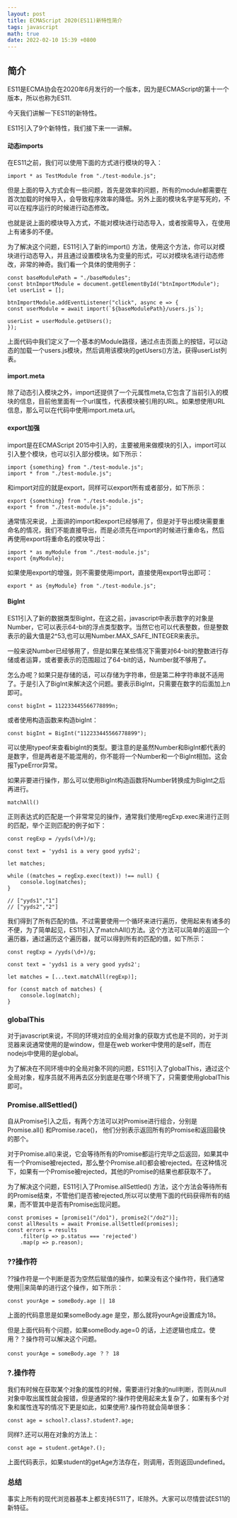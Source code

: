 ```yaml
---
layout: post
title: ECMAScript 2020(ES11)新特性简介
tags: javascript
math: true
date: 2022-02-10 15:39 +0800
---
```


## 简介

ES11是ECMA协会在2020年6月发行的一个版本，因为是ECMAScript的第十一个版本，所以也称为ES11.

今天我们讲解一下ES11的新特性。

ES11引入了9个新特性，我们接下来一一讲解。

#### 动态imports

在ES11之前，我们可以使用下面的方式进行模块的导入：

    import * as TestModule from "./test-module.js";

但是上面的导入方式会有一些问题，首先是效率的问题，所有的module都需要在首次加载的时候导入，会导致程序效率的降低。另外上面的模块名字是写死的，不可以在程序运行的时候进行动态修改。

也就是说上面的模块导入方式，不能对模块进行动态导入，或者按需导入，在使用上有诸多的不便。

为了解决这个问题，ES11引入了新的import() 方法，使用这个方法，你可以对模块进行动态导入，并且通过设置模块名为变量的形式，可以对模块名进行动态修改，非常的神奇。我们看一个具体的使用例子：

    const baseModulePath = "./baseModules";
    const btnImportModule = document.getElementById("btnImportModule");
    let userList = [];

    btnImportModule.addEventListener("click", async e => {
    const userModule = await import(`${baseModulePath}/users.js`);
    
    userList = userModule.getUsers();
    });

上面代码中我们定义了一个基本的Module路径，通过点击页面上的按钮，可以动态的加载一个users.js模块，然后调用该模块的getUsers()方法，获得userList列表。

#### import.meta

除了动态引入模块之外，import还提供了一个元属性meta,它包含了当前引入的模块的信息，目前他里面有一个url属性，代表模块被引用的URL。如果想使用URL信息，那么可以在代码中使用import.meta.url。

#### export加强

import是在ECMAScript 2015中引入的，主要被用来做模块的引入，import可以引入整个模块，也可以引入部分模块。如下所示：

    import {something} from "./test-module.js";
    import * from "./test-module.js";

和import对应的就是export，同样可以export所有或者部分，如下所示：

    export {something} from "./test-module.js";
    export * from "./test-module.js";

通常情况来说，上面讲的import和export已经够用了，但是对于导出模块需要重命名的情况，我们不能直接导出，而是必须先在import的时候进行重命名，然后再使用export将重命名的模块导出：

    import * as myModule from "./test-module.js";
    export {myModule};

如果使用export的增强，则不需要使用import，直接使用export导出即可：

    export * as {myModule} from "./test-module.js";

#### BigInt

ES11引入了新的数据类型BigInt，在这之前，javascript中表示数字的对象是Number，它可以表示64-bit的浮点类型数字。当然它也可以代表整数，但是整数表示的最大值是2^53,也可以用Number.MAX_SAFE_INTEGER来表示。

一般来说Number已经够用了，但是如果在某些情况下需要对64-bit的整数进行存储或者运算，或者要表示的范围超过了64-bit的话，Number就不够用了。

怎么办呢？如果只是存储的话，可以存储为字符串，但是第二种字符串就不适用了。于是引入了BigInt来解决这个问题。要表示BigInt，只需要在数字的后面加上n即可。

    const bigInt = 112233445566778899n;

或者使用构造函数来构造bigInt：

    const bigInt = BigInt("112233445566778899");

可以使用typeof来查看bigInt的类型。要注意的是虽然Number和BigInt都代表的是数字，但是两者是不能混用的，你不能将一个Number和一个BigInt相加。这会报TypeError异常。

如果非要进行操作，那么可以使用BigInt构造函数将Number转换成为BigInt之后再进行。

    matchAll()

正则表达式的匹配是一个非常常见的操作，通常我们使用regExp.exec来进行正则的匹配，举个正则匹配的例子如下：

    const regExp = /yyds(\d+)/g;

    const text = 'yyds1 is a very good yyds2';

    let matches;

    while ((matches = regExp.exec(text)) !== null) {
        console.log(matches);
    }

    // ["yyds1","1"]
    // ["yyds2","2"]

我们得到了所有匹配的值。不过需要使用一个循环来进行遍历，使用起来有诸多的不便，为了简单起见，ES11引入了matchAll()方法。这个方法可以简单的返回一个遍历器，通过遍历这个遍历器，就可以得到所有的匹配的值，如下所示：

    const regExp = /yyds(\d+)/g;

    const text = 'yyds1 is a very good yyds2';
    
    let matches = [...text.matchAll(regExp)];

    for (const match of matches) {
        console.log(match);
    }

### globalThis

对于javascript来说，不同的环境对应的全局对象的获取方式也是不同的，对于浏览器来说通常使用的是window，但是在web worker中使用的是self，而在nodejs中使用的是global。

为了解决在不同环境中的全局对象不同的问题，ES11引入了globalThis，通过这个全局对象，程序员就不用再去区分到底是在哪个环境下了，只需要使用globalThis即可。

### Promise.allSettled()

自从Promise引入之后，有两个方法可以对Promise进行组合，分别是Promise.all() 和Promise.race()， 他们分别表示返回所有的Promise和返回最快的那个。

对于Promise.all()来说，它会等待所有的Promise都运行完毕之后返回，如果其中有一个Promise被rejected，那么整个Promise.all()都会被rejected。在这种情况下，如果有一个Promise被rejected，其他的Promise的结果也都获取不了。

为了解决这个问题，ES11引入了Promise.allSettled() 方法，这个方法会等待所有的Promise结束，不管他们是否被rejected,所以可以使用下面的代码获得所有的结果，而不管其中是否有Promise出现问题。

    const promises = [promise1("/do1"), promise2("/do2")];
    const allResults = await Promise.allSettled(promises);
    const errors = results
        .filter(p => p.status === 'rejected')
        .map(p => p.reason);


### ??操作符

??操作符是一个判断是否为空然后赋值的操作，如果没有这个操作符，我们通常使用||来简单的进行这个操作，如下所示：

    const yourAge = someBody.age || 18

上面的代码意思是如果someBody.age 是空，那么就将yourAge设置成为18。

但是上面代码有个问题，如果someBody.age=0 的话，上述逻辑也成立。使用？？操作符可以解决这个问题。

    const yourAge = someBody.age ？？ 18

### ?.操作符

我们有时候在获取某个对象的属性的时候，需要进行对象的null判断，否则从null对象中取出属性就会报错，但是通常的?:操作符使用起来太复杂了，如果有多个对象和属性连写的情况下更是如此，如果使用?.操作符就会简单很多：

    const age = school?.class?.student?.age;

同样?.还可以用在对象的方法上：

    const age = student.getAge?.();

上面代码表示，如果student的getAge方法存在，则调用，否则返回undefined。

### 总结

事实上所有的现代浏览器基本上都支持ES11了，IE除外。大家可以尽情尝试ES11的新特征。